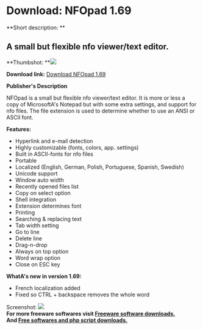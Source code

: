 # Download: NFOpad 1.69

**Short description: **

## A small but flexible nfo viewer/text editor.

  
**Thumbshot: **![](http://www.freewarefiles.com/screenshot/nfoviewer142_md.jpg)   
  
**Download link:** [Download NFOpad 1.69](http://freesoftwares.boysofts.com/NFOpad_program_45208.html)  
  

**Publisher's Description**  
  

NFOpad is a small but flexible nfo viewer/text editor. It is more or less a
copy of MicrosoftA's Notepad but with some extra settings, and support for nfo
files. The file extension is used to determine whether to use an ANSI or ASCII
font.

**Features:**

  * Hyperlink and e-mail detection 
  * Highly customizable (fonts, colors, app. settings) 
  * Built in ASCII-fonts for nfo files 
  * Portable 
  * Localized (English, German, Polish, Portuguese, Spanish, Swedish) 
  * Unicode support 
  * Window auto width 
  * Recently opened files list 
  * Copy on select option 
  * Shell integration 
  * Extension determines font 
  * Printing 
  * Searching & replacing text 
  * Tab width setting 
  * Go to line 
  * Delete line 
  * Drag-n-drop 
  * Always on top option 
  * Word wrap option 
  * Close on ESC key 

**WhatA's new in version 1.69:**

  * French localization added 
  * Fixed so CTRL + backspace removes the whole word 

  
  
Screenshot: ![](http://www.freewarefiles.com/screenshot/nfoviewer142.jpg)  
**For more freeware softwares visit [Freeware software downloads.](http://freesoftwares.boysofts.com/)**   
**And [Free softwares and php script downloads.](http://www.boysofts.com/)**

